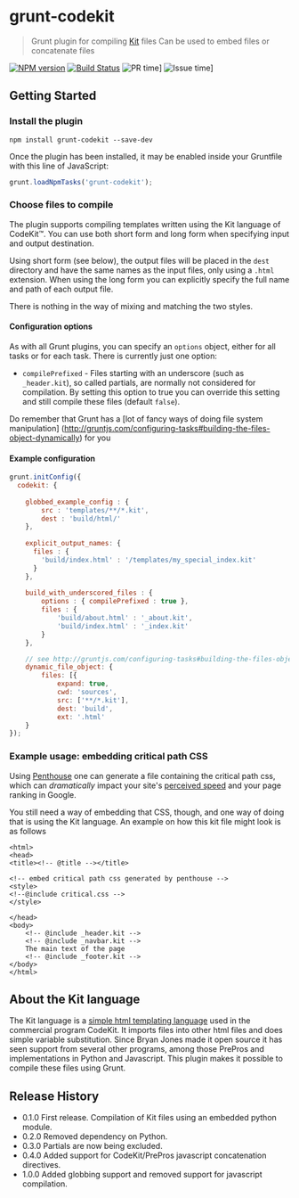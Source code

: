 # grunt-codekit
> Grunt plugin for compiling [Kit](http://incident57.com/codekit/help.html#kit) files
> Can be used to embed files or concatenate files

[![NPM version](https://badge.fury.io/js/grunt-codekit.svg)](http://badge.fury.io/js/grunt-codekit)
[![Build Status](https://travis-ci.org/fatso83/grunt-codekit.svg?branch=master)](https://travis-ci.org/fatso83/grunt-codekit)
![PR time](http://issuestats.com/github/fatso83/grunt-codekit/badge/pr?style=flat)]
![Issue time](http://issuestats.com/github/fatso83/grunt-codekit/badge/issue?style=flat)]

## Getting Started

### Install the plugin

```shell
npm install grunt-codekit --save-dev
```

Once the plugin has been installed, it may be enabled inside your Gruntfile with this line of JavaScript:

```js
grunt.loadNpmTasks('grunt-codekit');
```

### Choose files to compile

The plugin supports compiling templates written using the Kit language of CodeKit&trade;. You can use both short form
and long form when specifying input and output destination.

Using short form (see below), the output files will be placed in the `dest` directory
and have the same names as the input files, only using a `.html` extension. When using
the long form you can explicitly specify the full name and path of each output file.

There is nothing in the way of mixing and matching the two styles.

#### Configuration options
As with all Grunt plugins, you can specify an `options` object, either for all tasks 
or for each task. There is currently just one option:

- `compilePrefixed` - Files starting with an underscore (such as `_header.kit`), 
so called partials, are normally not considered for compilation. By setting this option
 to true you can override this setting and still compile these files (default `false`).

Do remember that Grunt has a [lot of fancy ways of doing file system manipulation]
(http://gruntjs.com/configuring-tasks#building-the-files-object-dynamically) for you


#### Example configuration

```js
grunt.initConfig({
  codekit: {
  
    globbed_example_config : {
        src : 'templates/**/*.kit',
        dest : 'build/html/'
    },
    
    explicit_output_names: {
      files : {
        'build/index.html' : '/templates/my_special_index.kit'
      }
    },
    
    build_with_underscored_files : {
        options : { compilePrefixed : true },
        files : {
            'build/about.html' : '_about.kit',
            'build/index.html' : '_index.kit'
        }
    },

    // see http://gruntjs.com/configuring-tasks#building-the-files-object-dynamically
    dynamic_file_object: {
        files: [{
            expand: true,
            cwd: 'sources',
            src: ['**/*.kit'],
            dest: 'build',
            ext: '.html'
    }
});
```

### Example usage: embedding critical path CSS
Using [Penthouse](https://github.com/fatso83/grunt-penthouse) one can generate a file containing the 
critical path css, which can *dramatically* impact your site's [perceived speed](http://addyosmani.com/blog/tag/critical-path-css/) and your page ranking in Google.

You still need a way of embedding that CSS, though, and one way of doing that is using the Kit language. An 
example on how this kit file might look is as follows

```
<html>
<head>
<title><!-- @title --></title>

<!-- embed critical path css generated by penthouse -->
<style>
<!--@include critical.css -->
</style>

</head>
<body>
    <!-- @include _header.kit -->
    <!-- @include _navbar.kit -->
    The main text of the page
    <!-- @include _footer.kit -->
</body>
</html>
```

## About the Kit language
The Kit language is a [simple html templating language](https://incident57.com/codekit/help.html#kit) used 
in the commercial program CodeKit. It imports files into other html files and does simple variable substitution. 
Since Bryan Jones made it open source it has seen support from several other programs, among those PrePros and 
implementations in Python and Javascript. This plugin makes it possible to compile these files using Grunt.

## Release History
- 0.1.0 First release. Compilation of Kit files using an embedded python module.
- 0.2.0 Removed dependency on Python.
- 0.3.0 Partials are now being excluded.
- 0.4.0 Added support for CodeKit/PrePros javascript concatenation directives.
- 1.0.0 Added globbing support and removed support for javascript compilation.

